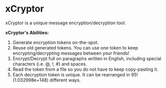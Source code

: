 # xCryptor

xCryptor is a unique message encryption/decryption tool.

**xCryptor's Abilities:**
1) Generate encryption tokens on-the-spot.
2) Reuse old generated tokens. You can use one token to keep encrypting/decrypting messages between your friends!
3) Encrypt/Decrypt full on paragraphs written in English, including special characters (i.e. @, !, #) and spaces.
4) Read the token from a file so you do not have to keep copy-pasting it.
5) Each decryption token is unique. It can be rearranged in 95! (1.032998e+148) different ways.

